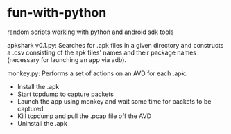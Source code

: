 # fun-with-python
random scripts working with python and android sdk tools

apkshark v0.1.py:
Searches for .apk files in a given directory and constructs a .csv consisting of the apk files' names and their package names (necessary for launching an app via adb).

monkey.py:
Performs a set of actions on an AVD for each .apk:
   - Install the .apk
   - Start tcpdump to capture packets
   - Launch the app using monkey and wait some time for packets to be captured
   - Kill tcpdump and pull the .pcap file off the AVD
   - Uninstall the .apk
